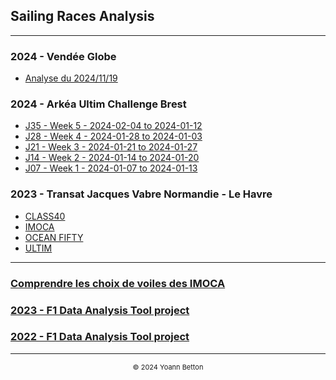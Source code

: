 ## Sailing Races Analysis

---

### 2024 - Vendée Globe

  - [Analyse du 2024/11/19](/page/VendeeGlobe2024/2024-11-19)


### 2024 - Arkéa Ultim Challenge Brest

  - [J35 - Week 5 - 2024-02-04 to 2024-01-12](/page/sailing-races-analysis)
  - [J28 - Week 4 - 2024-01-28 to 2024-01-03](/page/sailing-races-analysis)
  - [J21 - Week 3 - 2024-01-21 to 2024-01-27](/page/sailing-races-analysis)
  - [J14 - Week 2 - 2024-01-14 to 2024-01-20](/page/sailing-races-analysis)
  - [J07 - Week 1 - 2024-01-07 to 2024-01-13](/page/ArkeaUltimChallenge2024/J07-Week1)



### 2023 - Transat Jacques Vabre Normandie - Le Havre

  - [CLASS40](/page/)  
  - [IMOCA](/page/)
  - [OCEAN FIFTY](/page/)
  - [ULTIM](/page/) 

---

### [Comprendre les choix de voiles des IMOCA](/page/imoca-sails)
### [2023 - F1 Data Analysis Tool project](/page/f1-2023)
### [2022 - F1 Data Analysis Tool project](/page/f1-2022)

---

<div style="text-align: center">
  <p style="font-size:11px">&copy; 2024 Yoann Betton</p>
</div>